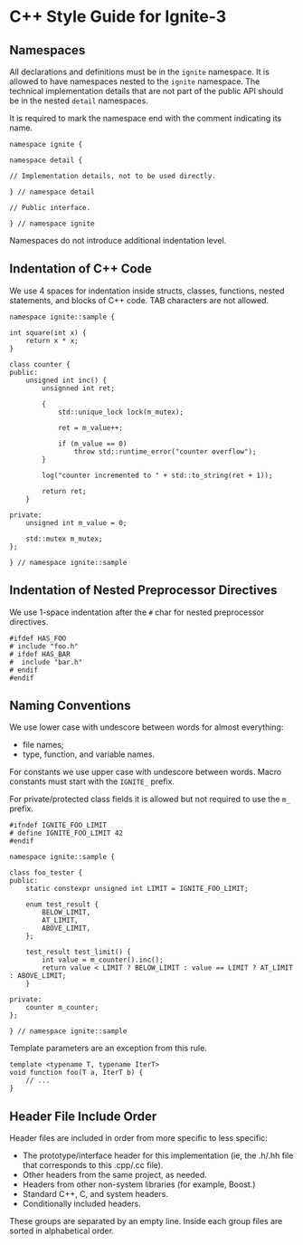 # C++ Style Guide for Ignite-3

## Namespaces

All declarations and definitions must be in the `ignite` namespace. It is allowed to have namespaces
nested to the `ignite` namespace. The technical implementation details that are not part of the public
API should be in the nested `detail` namespaces.

It is required to mark the namespace end with the comment indicating its name.

```
namespace ignite {

namespace detail {

// Implementation details, not to be used directly.

} // namespace detail

// Public interface.

} // namespace ignite
```

Namespaces do not introduce additional indentation level.

## Indentation of C++ Code

We use 4 spaces for indentation inside structs, classes, functions, nested statements, and blocks of C++ code.
TAB characters are not allowed.

```
namespace ignite::sample {

int square(int x) {
    return x * x;
}

class counter {
public:
    unsigned int inc() {
        unsignned int ret;

        {
            std::unique_lock lock(m_mutex);

            ret = m_value++;

            if (m_value == 0)
                throw std::runtime_error("counter overflow");
        }

        log("counter incremented to " + std::to_string(ret + 1));

        return ret;
    }

private:
    unsigned int m_value = 0;

    std::mutex m_mutex;
};

} // namespace ignite::sample
```

## Indentation of Nested Preprocessor Directives

We use 1-space indentation after the `#` char for nested preprocessor directives.

```
#ifdef HAS_FOO
# include "foo.h"
# ifdef HAS_BAR
#  include "bar.h"
# endif
#endif
```

## Naming Conventions

We use lower case with undescore between words for almost everything:

* file names;
* type, function, and variable names.

For constants we use upper case with undescore between words. Macro constants must start with the `IGNITE_` prefix.

For private/protected class fields it is allowed but not required to use the `m_` prefix.

```
#ifndef IGNITE_FOO_LIMIT
# define IGNITE_FOO_LIMIT 42
#endif

namespace ignite::sample {

class foo_tester {
public:
    static constexpr unsigned int LIMIT = IGNITE_FOO_LIMIT;

    enum test_result {
        BELOW_LIMIT,
        AT_LIMIT,
        ABOVE_LIMIT,
    };

    test_result test_limit() {
        int value = m_counter().inc();
        return value < LIMIT ? BELOW_LIMIT : value == LIMIT ? AT_LIMIT : ABOVE_LIMIT;
    }

private:
    counter m_counter;
};

} // namespace ignite::sample
```

Template parameters are an exception from this rule.

```
template <typename T, typename IterT>
void function foo(T a, IterT b) {
    // ...
}
```

## Header File Include Order

Header files are included in order from more specific to less specific:

* The prototype/interface header for this implementation (ie, the .h/.hh file that
  corresponds to this .cpp/.cc file).
* Other headers from the same project, as needed.
* Headers from other non-system libraries (for example, Boost.)
* Standard C++, C, and system headers.
* Conditionally included headers.

These groups are separated by an empty line. Inside each group files are sorted in alphabetical
order.
